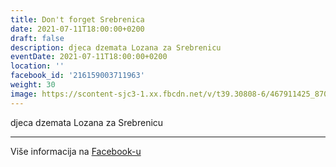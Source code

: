 ```yaml
---
title: Don't forget Srebrenica
date: 2021-07-11T18:00:00+0200
draft: false
description: djeca dzemata Lozana za Srebrenicu
eventDate: 2021-07-11T18:00:00+0200
location: ''
facebook_id: '216159003711963'
weight: 30
image: https://scontent-sjc3-1.xx.fbcdn.net/v/t39.30808-6/467911425_8702124949883247_8451066247417132989_n.jpg?_nc_cat=103&ccb=1-7&_nc_sid=9e60e4&_nc_ohc=W991DrHsNaIQ7kNvwHHGydK&_nc_oc=Adn3VN2_AQdeY7RFNgskwHxOJ_iImVJmQI2vKaPyzv46jbDXkUkPrKaQHjWBmXGV_i8&_nc_zt=23&_nc_ht=scontent-sjc3-1.xx&edm=ABTKTjYEAAAA&_nc_gid=xcvjHgh4bdw6A4nZtjKFcQ&oh=00_AfHK_AJovNYTMXg_YuSjkltpyp0Cd0jSptm-ergfcO446w&oe=6814DD59
---
```


djeca dzemata Lozana za Srebrenicu

---

Više informacija na [Facebook-u](https://facebook.com/events/216159003711963)